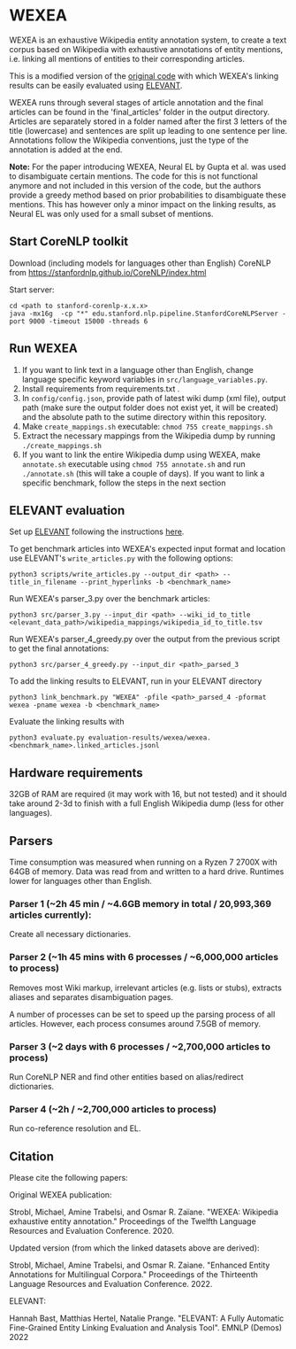 # WEXEA

WEXEA is an exhaustive Wikipedia entity annotation system, to create a text corpus based on Wikipedia with exhaustive annotations of entity mentions, i.e. linking all mentions of entities to their corresponding articles.

This is a modified version of the [original code](https://github.com/mjstrobl/WEXEA) with which WEXEA's linking results can be easily evaluated using [ELEVANT](https://github.com/ad-freiburg/elevant).

WEXEA runs through several stages of article annotation and the final articles can be found in the 'final_articles' folder in the output directory.
Articles are separately stored in a folder named after the first 3 letters of the title (lowercase) and sentences are split up leading to one sentence per line.
Annotations follow the Wikipedia conventions, just the type of the annotation is added at the end.

**Note:** For the paper introducing WEXEA, Neural EL by Gupta et al. was used to disambiguate certain mentions.
The code for this is not functional anymore and not included in this version of the code, but the authors provide a 
greedy method based on prior probabilities to disambiguate these mentions. This has however only a minor impact on the
linking results, as Neural EL was only used for a small subset of mentions.

## Start CoreNLP toolkit

Download (including models for languages other than English) CoreNLP from https://stanfordnlp.github.io/CoreNLP/index.html

Start server:
```
cd <path to stanford-corenlp-x.x.x>
java -mx16g  -cp "*" edu.stanford.nlp.pipeline.StanfordCoreNLPServer -port 9000 -timeout 15000 -threads 6
```

## Run WEXEA

1. If you want to link text in a language other than English, change language specific keyword variables in `src/language_variables.py`.
2. Install requirements from requirements.txt .
3. In `config/config.json`, provide path of latest wiki dump (xml file), output path (make sure the output folder does 
   not exist yet, it will be created) and the absolute path to the sutime directory within this repository.
4. Make `create_mappings.sh` executable: `chmod 755 create_mappings.sh`
5. Extract the necessary mappings from the Wikipedia dump by running `./create_mappings.sh`
6. If you want to link the entire Wikipedia dump using WEXEA, make `annotate.sh` executable using `chmod 755 annotate.sh` 
   and run `./annotate.sh` (this will take a couple of days). If you want to link a specific benchmark, follow the 
   steps in the next section

## ELEVANT evaluation
Set up [ELEVANT](https://github.com/ad-freiburg/elevant) following the instructions [here](https://github.com/ad-freiburg/elevant/wiki/A-Quick-Start).

To get benchmark articles into WEXEA's expected input format and location use ELEVANT's `write_articles.py` with the 
following options:
        
    python3 scripts/write_articles.py --output_dir <path> --title_in_filename --print_hyperlinks -b <benchmark_name>

Run WEXEA's parser_3.py over the benchmark articles:
   
    python3 src/parser_3.py --input_dir <path> --wiki_id_to_title <elevant_data_path>/wikipedia_mappings/wikipedia_id_to_title.tsv

Run WEXEA's parser_4_greedy.py over the output from the previous script to get the final annotations:
   
    python3 src/parser_4_greedy.py --input_dir <path>_parsed_3

To add the linking results to ELEVANT, run in your ELEVANT directory

    python3 link_benchmark.py "WEXEA" -pfile <path>_parsed_4 -pformat wexea -pname wexea -b <benchmark_name>

Evaluate the linking results with

    python3 evaluate.py evaluation-results/wexea/wexea.<benchmark_name>.linked_articles.jsonl


## Hardware requirements

32GB of RAM are required (it may work with 16, but not tested) and it should take around 2-3d to finish with a full English Wikipedia dump (less for other languages).

## Parsers

Time consumption was measured when running on a Ryzen 7 2700X with 64GB of memory. Data was read from and written to a hard drive. Runtimes lower for languages other than English.

### Parser 1 (~2h 45 min / ~4.6GB memory in total / 20,993,369 articles currently):
Create all necessary dictionaries.

### Parser 2 (~1h 45 mins with 6 processes / ~6,000,000 articles to process)
Removes most Wiki markup, irrelevant articles (e.g. lists or stubs), extracts aliases and separates disambiguation pages.

A number of processes can be set to speed up the parsing process of all articles. However, each process consumes around 7.5GB of memory.

### Parser 3 (~2 days with 6 processes / ~2,700,000 articles to process)

Run CoreNLP NER and find other entities based on alias/redirect dictionaries.

### Parser 4 (~2h / ~2,700,000 articles to process)

Run co-reference resolution and EL.

## Citation

Please cite the following papers:

Original WEXEA publication:

Strobl, Michael, Amine Trabelsi, and Osmar R. Zaïane. "WEXEA: Wikipedia exhaustive entity annotation." Proceedings of the Twelfth Language Resources and Evaluation Conference. 2020.

Updated version (from which the linked datasets above are derived):

Strobl, Michael, Amine Trabelsi, and Osmar R. Zaiane. "Enhanced Entity Annotations for Multilingual Corpora." Proceedings of the Thirteenth Language Resources and Evaluation Conference. 2022.

ELEVANT:

Hannah Bast, Matthias Hertel, Natalie Prange. "ELEVANT: A Fully Automatic Fine-Grained Entity Linking Evaluation and Analysis Tool". EMNLP (Demos) 2022